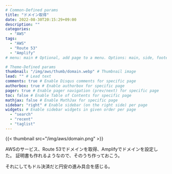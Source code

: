 ```yaml
---
# Common-Defined params
title: "ドメイン取得"
date: 2022-08-30T20:15:29+09:00
description: ""
categories:
  - "AWS"
tags:
  - "AWS"
  - "Route 53"
  - "Amplify"
# menu: main # Optional, add page to a menu. Options: main, side, footer

# Theme-Defined params
thumbnail: "/img/aws/thumb/domain.webp" # Thumbnail image
lead: "" # Lead text
comments: true # Enable Disqus comments for specific page
authorbox: true # Enable authorbox for specific page
pager: true # Enable pager navigation (prev/next) for specific page
toc: false # Enable Table of Contents for specific page
mathjax: false # Enable MathJax for specific page
sidebar: "right" # Enable sidebar (on the right side) per page
widgets: # Enable sidebar widgets in given order per page
  - "search"
  - "recent"
  - "taglist"
---
```


{{< thumbnail src="/img/aws/domain.png" >}}

AWSのサービス、Route 53でドメインを取得、Amplifyでドメインを設定した。
証明書も作れるようなので、そのうち作っておこう。

それにしてもドル決済だと円安の進み具合を感じる。